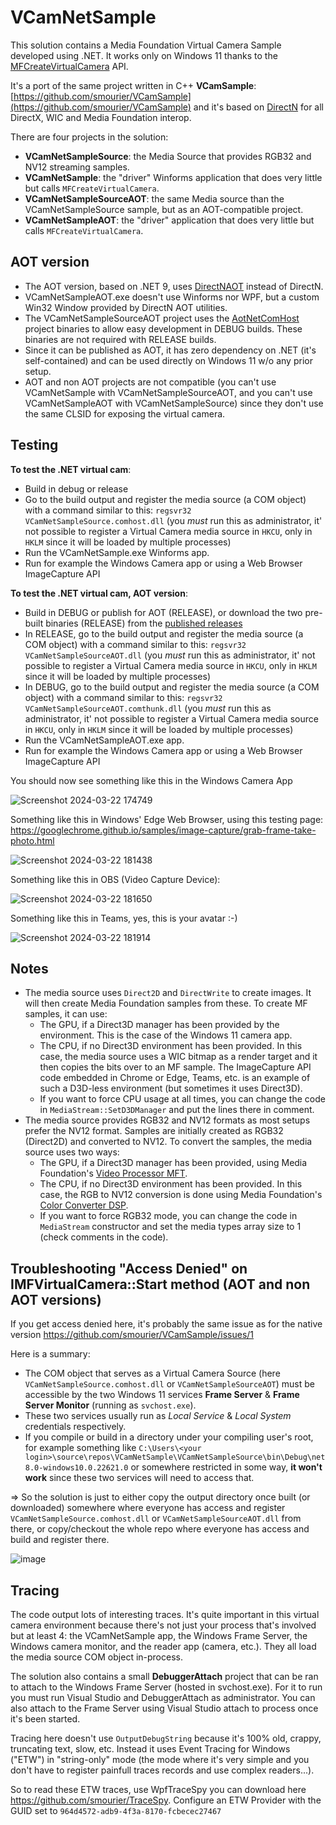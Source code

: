# VCamNetSample
This solution contains a Media Foundation Virtual Camera Sample developed using .NET. It works only on Windows 11 thanks to the [MFCreateVirtualCamera](https://learn.microsoft.com/en-us/windows/win32/api/mfvirtualcamera/nf-mfvirtualcamera-mfcreatevirtualcamera) API.

It's a port of the same project written in C++ **VCamSample**: [https://github.com/smourier/VCamSample](https://github.com/smourier/VCamSample) and it's based on [DirectN](https://github.com/smourier/DirectN) for all DirectX, WIC and Media Foundation interop.

There are four projects in the solution:

* **VCamNetSampleSource**: the Media Source that provides RGB32 and NV12 streaming samples.
* **VCamNetSample**: the "driver" Winforms application that does very little but calls `MFCreateVirtualCamera`.
* **VCamNetSampleSourceAOT**: the same Media source than the VCamNetSampleSource sample, but as an AOT-compatible project.
* **VCamNetSampleAOT**: the "driver" application that does very little but calls `MFCreateVirtualCamera`.

## AOT version
* The AOT version, based on .NET 9, uses [DirectNAOT](https://github.com/smourier/DirectNAot) instead of DirectN.
* VCamNetSampleAOT.exe doesn't use Winforms nor WPF, but a custom Win32 Window provided by DirectN AOT utilities.
* The VCamNetSampleSourceAOT project uses the [AotNetComHost](https://github.com/smourier/AotNetComHost) project binaries to allow easy development in DEBUG builds. These binaries are not required with RELEASE builds.
* Since it can be published as AOT, it has zero dependency on .NET (it's self-contained) and can be used directly on Windows 11 w/o any prior setup.
* AOT and non AOT projects are not compatible (you can't use VCamNetSample with VCamNetSampleSourceAOT, and you can't use VCamNetSampleAOT with VCamNetSampleSource) since they don't use the same CLSID for exposing the virtual camera.

## Testing
**To test the .NET virtual cam**:

* Build in debug or release
* Go to the build output and register the media source (a COM object) with a command similar to this: `regsvr32 VCamNetSampleSource.comhost.dll` (you *must* run this as administrator, it' not possible to register a Virtual Camera media source in `HKCU`, only in `HKLM` since it will be loaded by multiple processes)
* Run the VCamNetSample.exe Winforms app.
* Run for example the Windows Camera app or using a Web Browser ImageCapture API

**To test the .NET virtual cam, AOT version**:

* Build in DEBUG or publish for AOT (RELEASE), or download the two pre-built binaries (RELEASE) from the [published releases](https://github.com/smourier/VCamNetSample/releases)
* In RELEASE, go to the build output and register the media source (a COM object) with a command similar to this: `regsvr32 VCamNetSampleSourceAOT.dll` (you *must* run this as administrator, it' not possible to register a Virtual Camera media source in `HKCU`, only in `HKLM` since it will be loaded by multiple processes)
* In DEBUG, go to the build output and register the media source (a COM object) with a command similar to this: `regsvr32 VCamNetSampleSourceAOT.comthunk.dll` (you *must* run this as administrator, it' not possible to register a Virtual Camera media source in `HKCU`, only in `HKLM` since it will be loaded by multiple processes)
* Run the VCamNetSampleAOT.exe app.
* Run for example the Windows Camera app or using a Web Browser ImageCapture API

You should now see something like this in the Windows Camera App

![Screenshot 2024-03-22 174749](https://github.com/smourier/VCamNetSample/assets/5328574/93ea57fa-515c-4aa9-b964-1b87c1c8761c)

Something like this in Windows' Edge Web Browser, using this testing page: https://googlechrome.github.io/samples/image-capture/grab-frame-take-photo.html

![Screenshot 2024-03-22 181438](https://github.com/smourier/VCamNetSample/assets/5328574/ce360340-c7b5-4b58-a258-f73f498e6a98)

Something like this in OBS (Video Capture Device):

![Screenshot 2024-03-22 181650](https://github.com/smourier/VCamNetSample/assets/5328574/5bb2b1e2-370b-4e8b-bf47-94d2d37c6f8c)

Something like this in Teams, yes, this is your avatar :-)

![Screenshot 2024-03-22 181914](https://github.com/smourier/VCamNetSample/assets/5328574/603eca22-25a2-47be-8514-3bd4c297829f)

## Notes

* The media source uses `Direct2D` and `DirectWrite` to create images. It will then create Media Foundation samples from these. To create MF samples, it can use:
  * The GPU, if a Direct3D manager has been provided by the environment. This is the case of the Windows 11 camera app.
  * The CPU, if no Direct3D environment has been provided. In this case, the media source uses a WIC bitmap as a render target and it then copies the bits over to an MF sample. The ImageCapture API code embedded in Chrome or Edge, Teams, etc. is an example of such a D3D-less environment (but sometimes it uses Direct3D).
  * If you want to force CPU usage at all times, you can change the code in `MediaStream::SetD3DManager` and put the lines there in comment.
* The media source provides RGB32 and NV12 formats as most setups prefer the NV12 format. Samples are initially created as RGB32 (Direct2D) and converted to NV12. To convert the samples, the media source uses two ways:
  * The GPU, if a Direct3D manager has been provided, using Media Foundation's [Video Processor MFT](https://learn.microsoft.com/en-us/windows/win32/medfound/video-processor-mft).
  * The CPU, if no Direct3D environment has been provided. In this case, the RGB to NV12 conversion is done using Media Foundation's [Color Converter DSP](https://learn.microsoft.com/en-us/windows/win32/medfound/colorconverter).
  * If you want to force RGB32 mode, you can change the code in `MediaStream` constructor and set the media types array size to 1 (check comments in the code).

## Troubleshooting "Access Denied" on IMFVirtualCamera::Start method (AOT and non AOT versions)
If you get access denied here, it's probably the same issue as for the native version https://github.com/smourier/VCamSample/issues/1

Here is a summary:

* The COM object that serves as a Virtual Camera Source (here `VCamNetSampleSource.comhost.dll` or `VCamNetSampleSourceAOT`) must be accessible by the two Windows 11 services **Frame Server** & **Frame Server Monitor** (running as `svchost.exe`).
* These two services usually run as *Local Service* & *Local System* credentials respectively.
* If you compile or build in a directory under your compiling user's root, for example something like `C:\Users\<your login>\source\repos\VCamNetSample\VCamNetSampleSource\bin\Debug\net8.0-windows10.0.22621.0` or somewhere restricted in some way, **it won't work** since these two services will need to access that.

=> So the solution is just to either copy the output directory once built (or downloaded) somewhere where everyone has access and register  `VCamNetSampleSource.comhost.dll` or `VCamNetSampleSourceAOT.dll` from there, or copy/checkout the whole repo where everyone has access and build and register there.

![image](https://github.com/smourier/VCamNetSample/assets/5328574/0c96d30a-c954-4d3f-8c7f-3d723258bd35)


## Tracing

The code output lots of interesting traces. It's quite important in this virtual camera environment because there's not just your process that's involved but at least 4: the VCamNetSample app, the Windows Frame Server, the Windows camera monitor, and the reader app (camera, etc.). They all load the media source COM object in-process.

The solution also contains a small **DebuggerAttach** project that can be ran to attach to the Windows Frame Server (hosted in svchost.exe). For it to run you must run Visual Studio and DebuggerAttach as administrator. You can also attach to the Frame Server using Visual Studio attach to process once it's been started.

Tracing here  doesn't use `OutputDebugString` because it's 100% old, crappy, truncating text, slow, etc. Instead it uses Event Tracing for Windows ("ETW") in "string-only" mode (the mode where it's very simple and you don't have to register painfull traces records and use complex readers...).

So to read these ETW traces, use WpfTraceSpy you can download here https://github.com/smourier/TraceSpy. Configure an ETW Provider with the GUID set to `964d4572-adb9-4f3a-8170-fcbecec27467`
